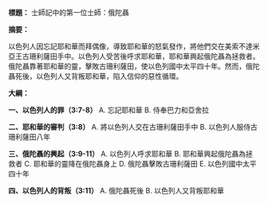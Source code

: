 **標題：** 士師記中的第一位士師：俄陀聶

**摘要：**

以色列人因忘記耶和華而拜偶像，導致耶和華的怒氣發作，將他們交在美索不達米亞王古珊利薩田手中。以色列人受苦後呼求耶和華，耶和華興起俄陀聶為拯救者。俄陀聶靠著耶和華的靈，擊敗古珊利薩田，使以色列國中太平四十年。然而，俄陀聶死後，以色列人又背叛耶和華，陷入信仰的惡性循環。

**大綱：**

**一、以色列人的罪（3:7-8）**
    A. 忘記耶和華
    B. 侍奉巴力和亞舍拉

**二、耶和華的審判（3:8）**
    A. 將以色列人交在古珊利薩田手中
    B. 以色列人服侍古珊利薩田八年

**三、俄陀聶的興起（3:9-11）**
    A. 以色列人呼求耶和華
    B. 耶和華興起俄陀聶為拯救者
    C. 耶和華的靈降在俄陀聶身上
    D. 俄陀聶擊敗古珊利薩田
    E. 以色列國中太平四十年

**四、以色列人的背叛（3:11）**
    A. 俄陀聶死後
    B. 以色列人又背叛耶和華
